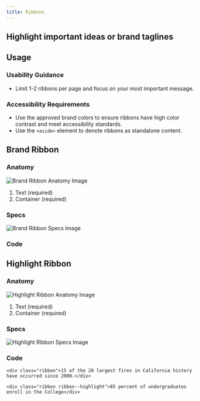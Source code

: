 ```yaml
---
title: Ribbons
---
```

## Highlight important ideas or brand taglines

## **Usage**

### **Usability Guidance**

* Limit 1-2 ribbons per page and focus on your most important message.

### **Accessibility Requirements**

* Use the approved brand colors to ensure ribbons have high color contrast and meet accessibility standards.
* Use the `<aside>` element to denote ribbons as standalone content.

## **Brand Ribbon**

### **Anatomy**

<img class="doc-images" alt="Brand Ribbon Anatomy Image" title="Brand Ribbon Anatomy Image" src="/build/docs/img/Ribbons/Brand_Ribbon/brandribbon-anatomy.jpg"/>

1. Text (required)
2. Container (required)


### **Specs**

<img class="doc-images" alt="Brand Ribbon Specs Image" title="Brand Ribbon Specs Image" src="/build/docs/img/Ribbons/Brand_Ribbon/brandribbon-specs.jpg"/>

### **Code**

<!--Brand Ribbon code here, if applicable-->

## **Highlight Ribbon**

### **Anatomy**

<img class="doc-images" alt="Highlight Ribbon Anatomy Image" title="Highlight Ribbon Anatomy Image" src="/build/docs/img/Ribbons/Highlight_Ribbon/highlightribbon-anatomy.jpg"/>

1. Text (required)
2. Container (required)


### **Specs**

<img class="doc-images" alt="Highlight Ribbon Specs Image" title="Highlight Ribbon Specs Image" src="/build/docs/img/Ribbons/Highlight_Ribbon/highlightribbon-specs.jpg"/>

### **Code**

```
<div class="ribbon">15 of the 20 largest fires in California history have occurred since 2000.</div>

<div class="ribbon ribbon--highlight">85 percent of undergraduates enroll in the College</div>
```
